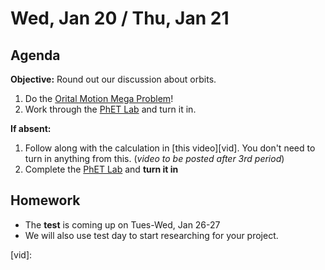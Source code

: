 Wed, Jan 20 / Thu, Jan 21
==================

Agenda
---------
**Objective:** Round out our discussion about orbits.

1. Do the [Orital Motion Mega Problem][prob]!
2. Work through the [PhET Lab][phet] and turn it in.


**If absent:**

 1. Follow along with the calculation in [this video][vid].  You don't need to turn in anything from this. (*video to be posted after 3rd period*)
 2. Complete the [PhET Lab][phet] and **turn it in**

Homework 
-------------
- The **test** is coming up on Tues-Wed, Jan 26-27
- We will also use test day to start researching for your project.

[prob]: https://avon.schoology.com/assignment/4579659508/
[phet]: https://avon.schoology.com/assignment/4579705197/
[vid]:
<!--stackedit_data:
eyJoaXN0b3J5IjpbLTEzMjc2MjQxNzIsLTc5NjUwNTg0NV19
-->